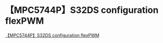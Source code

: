 # 【MPC5744P】S32DS configuration flexPWM
[【MPC5744P】S32DS configuration flexPWM](https://aiwithcloud.com/2022/09/15/%e3%80%90mpc5744p%e3%80%91s32ds_configuration_flexpwm/)